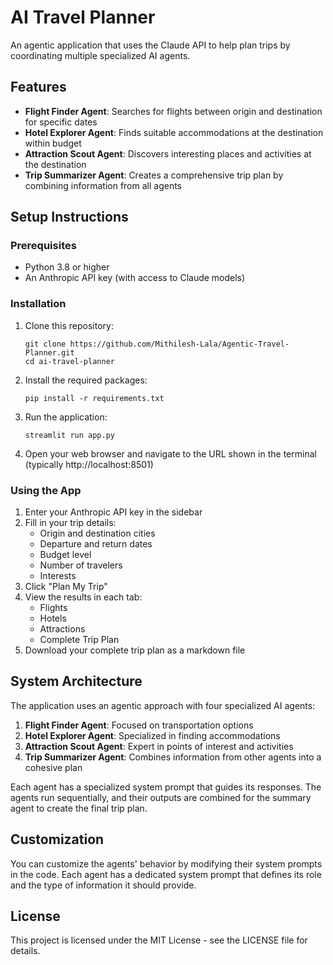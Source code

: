 # AI Travel Planner

An agentic application that uses the Claude API to help plan trips by coordinating multiple specialized AI agents.

## Features

- **Flight Finder Agent**: Searches for flights between origin and destination for specific dates
- **Hotel Explorer Agent**: Finds suitable accommodations at the destination within budget
- **Attraction Scout Agent**: Discovers interesting places and activities at the destination
- **Trip Summarizer Agent**: Creates a comprehensive trip plan by combining information from all agents

## Setup Instructions

### Prerequisites

- Python 3.8 or higher
- An Anthropic API key (with access to Claude models)

### Installation

1. Clone this repository:
   ```
   git clone https://github.com/Mithilesh-Lala/Agentic-Travel-Planner.git
   cd ai-travel-planner
   ```

2. Install the required packages:
   ```
   pip install -r requirements.txt
   ```

3. Run the application:
   ```
   streamlit run app.py
   ```

4. Open your web browser and navigate to the URL shown in the terminal (typically http://localhost:8501)

### Using the App

1. Enter your Anthropic API key in the sidebar
2. Fill in your trip details:
   - Origin and destination cities
   - Departure and return dates
   - Budget level
   - Number of travelers
   - Interests
3. Click "Plan My Trip"
4. View the results in each tab:
   - Flights
   - Hotels
   - Attractions
   - Complete Trip Plan
5. Download your complete trip plan as a markdown file

## System Architecture

The application uses an agentic approach with four specialized AI agents:

1. **Flight Finder Agent**: Focused on transportation options
2. **Hotel Explorer Agent**: Specialized in finding accommodations
3. **Attraction Scout Agent**: Expert in points of interest and activities
4. **Trip Summarizer Agent**: Combines information from other agents into a cohesive plan

Each agent has a specialized system prompt that guides its responses. The agents run sequentially, and their outputs are combined for the summary agent to create the final trip plan.

## Customization

You can customize the agents' behavior by modifying their system prompts in the code. Each agent has a dedicated system prompt that defines its role and the type of information it should provide.

## License

This project is licensed under the MIT License - see the LICENSE file for details.
